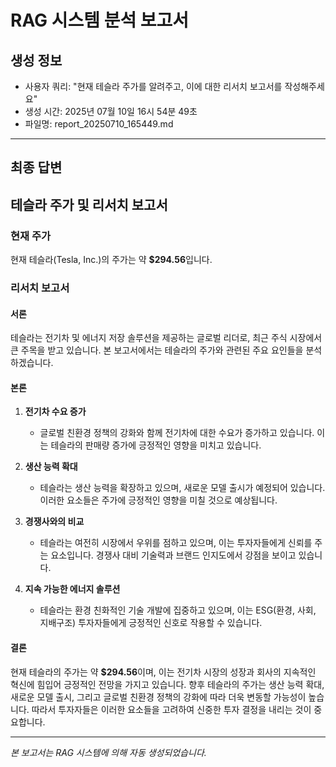 # RAG 시스템 분석 보고서

## 생성 정보
- 사용자 쿼리: "현재 테슬라 주가를 알려주고, 이에 대한 리서치 보고서를 작성해주세요"
- 생성 시간: 2025년 07월 10일 16시 54분 49초
- 파일명: report_20250710_165449.md

---

## 최종 답변

## 테슬라 주가 및 리서치 보고서

### 현재 주가
현재 테슬라(Tesla, Inc.)의 주가는 약 **$294.56**입니다.

### 리서치 보고서

#### 서론
테슬라는 전기차 및 에너지 저장 솔루션을 제공하는 글로벌 리더로, 최근 주식 시장에서 큰 주목을 받고 있습니다. 본 보고서에서는 테슬라의 주가와 관련된 주요 요인들을 분석하겠습니다.

#### 본론

1. **전기차 수요 증가**
   - 글로벌 친환경 정책의 강화와 함께 전기차에 대한 수요가 증가하고 있습니다. 이는 테슬라의 판매량 증가에 긍정적인 영향을 미치고 있습니다.

2. **생산 능력 확대**
   - 테슬라는 생산 능력을 확장하고 있으며, 새로운 모델 출시가 예정되어 있습니다. 이러한 요소들은 주가에 긍정적인 영향을 미칠 것으로 예상됩니다.

3. **경쟁사와의 비교**
   - 테슬라는 여전히 시장에서 우위를 점하고 있으며, 이는 투자자들에게 신뢰를 주는 요소입니다. 경쟁사 대비 기술력과 브랜드 인지도에서 강점을 보이고 있습니다.

4. **지속 가능한 에너지 솔루션**
   - 테슬라는 환경 친화적인 기술 개발에 집중하고 있으며, 이는 ESG(환경, 사회, 지배구조) 투자자들에게 긍정적인 신호로 작용할 수 있습니다.

#### 결론
현재 테슬라의 주가는 약 **$294.56**이며, 이는 전기차 시장의 성장과 회사의 지속적인 혁신에 힘입어 긍정적인 전망을 가지고 있습니다. 향후 테슬라의 주가는 생산 능력 확대, 새로운 모델 출시, 그리고 글로벌 친환경 정책의 강화에 따라 더욱 변동할 가능성이 높습니다. 따라서 투자자들은 이러한 요소들을 고려하여 신중한 투자 결정을 내리는 것이 중요합니다.

---
*본 보고서는 RAG 시스템에 의해 자동 생성되었습니다.*
